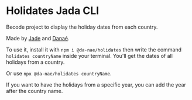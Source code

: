# Holidates Jada CLI
Becode project to display the holiday dates from each country.

Made by [Jade](https://github.com/TreshMiralissa) and [Danaé](https://github.com/Da-nae).

To use it, install it with ```npm i @da-nae/holidates``` then write the command ```holidates countryName``` inside your terminal. You'll get the dates of all holidays from a country.

Or use ```npx @da-nae/holidates countryName```.

If you want to have the holidays from a specific year, you can add the year after the country name.
